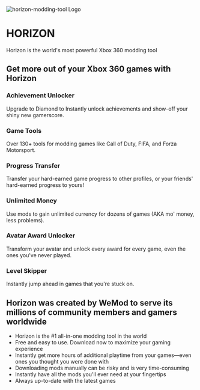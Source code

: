 ﻿![horizon-modding-tool Logo](https://raw.githubusercontent.com/Zoullx/chocolatey-packages/master/horizon/horizon.png "Horizon Logo")

# HORIZON

Horizon is the world's most powerful Xbox 360 modding tool

## Get more out of your Xbox 360 games with Horizon

### Achievement Unlocker

Upgrade to Diamond to Instantly unlock achievements and show-off your shiny new gamerscore.

### Game Tools

Over 130+ tools for modding games like Call of Duty, FIFA, and Forza Motorsport.

### Progress Transfer

Transfer your hard-earned game progress to other profiles, or your friends' hard-earned progress to yours!

### Unlimited Money

Use mods to gain unlimited currency for dozens of games (AKA mo' money, less problems).

### Avatar Award Unlocker

Transform your avatar and unlock every award for every game, even the ones you've never played.

### Level Skipper

Instantly jump ahead in games that you're stuck on.

## Horizon was created by WeMod to serve its millions of community members and gamers worldwide

- Horizon is the #1 all-in-one modding tool in the world
- Free and easy to use. Download now to maximize your gaming experience
- Instantly get more hours of additional playtime from your games—even ones you thought you were done with
- Downloading mods manually can be risky and is very time-consuming
- Instantly have all the mods you'll ever need at your fingertips
- Always up-to-date with the latest games
